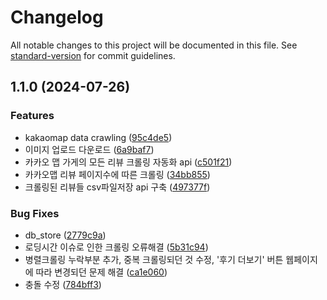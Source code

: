 # Changelog

All notable changes to this project will be documented in this file. See [standard-version](https://github.com/conventional-changelog/standard-version) for commit guidelines.

## 1.1.0 (2024-07-26)


### Features

* kakaomap data crawling ([95c4de5](https://github.com/KakaoTechBC-GOATNINE/kakao_machine-learning-model-serving/commit/95c4de592046bae778b5c5b3133ac24c7ccfa362))
* 이미지 업로드 다운로드 ([6a9baf7](https://github.com/KakaoTechBC-GOATNINE/kakao_machine-learning-model-serving/commit/6a9baf7e32a532b6ac8a86c941d5664dce6b4606))
* 카카오 맵 가게의 모든 리뷰 크롤링 자동화 api ([c501f21](https://github.com/KakaoTechBC-GOATNINE/kakao_machine-learning-model-serving/commit/c501f21e790ccd84a097006d9ebf228e46c7da41))
* 카카오맵 리뷰 페이지수에 따른 크롤링 ([34bb855](https://github.com/KakaoTechBC-GOATNINE/kakao_machine-learning-model-serving/commit/34bb855b92e559f4ac3b7d1be4717465d3d59ebe))
* 크롤링된 리뷰들 csv파일저장 api 구축 ([497377f](https://github.com/KakaoTechBC-GOATNINE/kakao_machine-learning-model-serving/commit/497377fc30988cf50bb37c54884c25733572d3f1))


### Bug Fixes

* db_store ([2779c9a](https://github.com/KakaoTechBC-GOATNINE/kakao_machine-learning-model-serving/commit/2779c9af20ac8c07d67f6f450802bfff0e442a71))
* 로딩시간 이슈로 인한 크롤링 오류해결 ([5b31c94](https://github.com/KakaoTechBC-GOATNINE/kakao_machine-learning-model-serving/commit/5b31c94bfd5498f13806724f312cbb2ea58bd6c7))
* 병렬크롤링 누락부분 추가, 중복 크롤링되던 것 수정, '후기 더보기' 버튼 웹페이지에 따라 변경되던 문제 해결 ([ca1e060](https://github.com/KakaoTechBC-GOATNINE/kakao_machine-learning-model-serving/commit/ca1e060b4f6ba20f3f9b54e148a1f325c790e5fc))
* 충돌 수정 ([784bff3](https://github.com/KakaoTechBC-GOATNINE/kakao_machine-learning-model-serving/commit/784bff316fe9f6cd55c49e1f96842eb0f06b0562))
